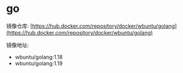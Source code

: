 # go

镜像仓库: [https://hub.docker.com/repository/docker/wbuntu/golang](https://hub.docker.com/repository/docker/wbuntu/golang)

镜像地址: 

- wbuntu/golang:1.18
- wbuntu/golang:1.19